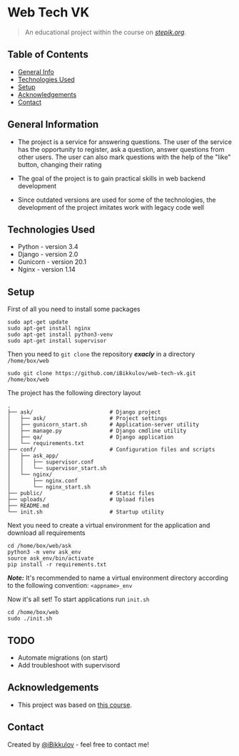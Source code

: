 # Web Tech VK
> An educational project within the course on [_stepik.org_](https://stepik.org/154).

## Table of Contents
* [General Info](#general-information)
* [Technologies Used](#technologies-used)
* [Setup](#setup)
* [Acknowledgements](#acknowledgements)
* [Contact](#contact)
<!-- * [License](#license) -->


## General Information
- The project is a service for answering questions. The user of the service has the opportunity to register, ask a question, answer questions from other users. The user can also mark questions with the help of the "like" button, changing their rating

- The goal of the project is to gain practical skills in web backend development

- Since outdated versions are used for some of the technologies, the development of the project imitates work with legacy code well

## Technologies Used
- Python - version 3.4
- Django - version 2.0
- Gunicorn - version 20.1
- Nginx - version 1.14

## Setup
First of all you need to install some packages
```
sudo apt-get update
sudo apt-get install nginx
sudo apt-get install python3-venv
sudo apt-get install supervisor
```
Then you need to `git clone` the repository **_exacly_** in a directory `/home/box/web`
```
sudo git clone https://github.com/iBikkulov/web-tech-vk.git /home/box/web
```
The project has the following directory layout

    .
    ├── ask/                        # Django project
    │   ├── ask/                    # Project settings
    │   ├── gunicorn_start.sh       # Application-server utility
    │   ├── manage.py               # Django cmdline utility
    │   ├── qa/                     # Django application
    │   └── requirements.txt
    ├── conf/                       # Configuration files and scripts
    │   ├── ask_app/
    │   │   ├── supervisor.conf
    │   │   └── supervisor_start.sh
    │   └── nginx/
    │       ├── nginx.conf
    │       └── nginx_start.sh
    ├── public/                     # Static files
    ├── uploads/                    # Upload files
    ├── README.md
    └── init.sh                     # Startup utility

Next you need to create a virtual environment for the application and download all requirements
```
cd /home/box/web/ask
python3 -m venv ask_env
source ask_env/bin/activate
pip install -r requirements.txt
```
**_Note:_** It's recommended to name a virtual environment directory according to the following convention: `<appname>_env` 

Now it's all set! To start applications run `init.sh`
```
cd /home/box/web
sudo ./init.sh
```

## TODO
- Automate migrations (on start)
- Add troubleshoot with supervisord

## Acknowledgements
- This project was based on [this course](https://stepik.org/154).

## Contact
Created by [@iBikkulov](https://www.linkedin.com/in/ilya-bikkulov-251306234/) - feel free to contact me!


<!-- Optional -->
<!-- ## License -->
<!-- This project is open source and available under the [... License](). -->

<!-- You don't have to include all sections - just the one's relevant to your project -->
